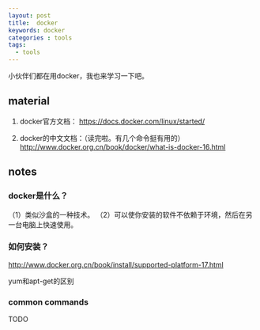 ```yaml
---
layout: post
title:  docker
keywords: docker
categories : tools
tags:
  - tools
---
```

小伙伴们都在用docker，我也来学习一下吧。

## material
1. docker官方文档：
https://docs.docker.com/linux/started/

2. docker的中文文档：（读完啦。有几个命令挺有用的）
http://www.docker.org.cn/book/docker/what-is-docker-16.html

## notes

### docker是什么？
（1）类似沙盒的一种技术。
（2）可以使你安装的软件不依赖于环境，然后在另一台电脑上快速使用。

### 如何安装？
http://www.docker.org.cn/book/install/supported-platform-17.html

yum和apt-get的区别

### common commands

TODO


